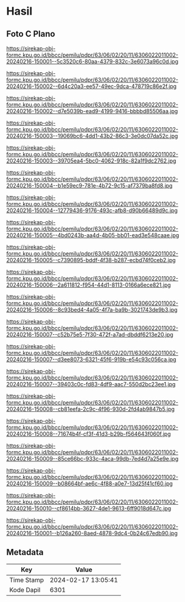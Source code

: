 # Hasil

## Foto C Plano

https://sirekap-obj-formc.kpu.go.id/bbcc/pemilu/pdpr/63/06/02/20/11/6306022011002-20240216-150001--5c3520c6-80aa-4379-832c-3e6073a96c0d.jpg

https://sirekap-obj-formc.kpu.go.id/bbcc/pemilu/pdpr/63/06/02/20/11/6306022011002-20240216-150002--6d4c20a3-ee57-49ec-9dca-478719c86e2f.jpg

https://sirekap-obj-formc.kpu.go.id/bbcc/pemilu/pdpr/63/06/02/20/11/6306022011002-20240216-150002--d7e5039b-ead9-4199-9416-bbbbd85506aa.jpg

https://sirekap-obj-formc.kpu.go.id/bbcc/pemilu/pdpr/63/06/02/20/11/6306022011002-20240216-150003--19069bc6-4dd1-43b2-86c3-3e0dc07da52c.jpg

https://sirekap-obj-formc.kpu.go.id/bbcc/pemilu/pdpr/63/06/02/20/11/6306022011002-20240216-150003--39705ea4-5bc0-4062-918c-82a1f9dc2762.jpg

https://sirekap-obj-formc.kpu.go.id/bbcc/pemilu/pdpr/63/06/02/20/11/6306022011002-20240216-150004--b1e59ec9-781e-4b72-9c15-af7379ba8fd8.jpg

https://sirekap-obj-formc.kpu.go.id/bbcc/pemilu/pdpr/63/06/02/20/11/6306022011002-20240216-150004--12779436-9176-493c-afb8-d90b66489d9c.jpg

https://sirekap-obj-formc.kpu.go.id/bbcc/pemilu/pdpr/63/06/02/20/11/6306022011002-20240216-150005--4bd0243b-aa4d-4b05-bb01-ead3e548caae.jpg

https://sirekap-obj-formc.kpu.go.id/bbcc/pemilu/pdpr/63/06/02/20/11/6306022011002-20240216-150005--c7390895-bddf-4f38-b287-ecbd74f0ceb2.jpg

https://sirekap-obj-formc.kpu.go.id/bbcc/pemilu/pdpr/63/06/02/20/11/6306022011002-20240216-150006--2a611812-f954-44d1-8113-0166a6ece821.jpg

https://sirekap-obj-formc.kpu.go.id/bbcc/pemilu/pdpr/63/06/02/20/11/6306022011002-20240216-150006--8c93bed4-4a05-4f7a-ba9b-3021743de9b3.jpg

https://sirekap-obj-formc.kpu.go.id/bbcc/pemilu/pdpr/63/06/02/20/11/6306022011002-20240216-150007--c52b75e5-7f30-472f-a7ad-dbddf6213e20.jpg

https://sirekap-obj-formc.kpu.go.id/bbcc/pemilu/pdpr/63/06/02/20/11/6306022011002-20240216-150007--d3ee8073-6321-45f6-919b-e54c93c056ca.jpg

https://sirekap-obj-formc.kpu.go.id/bbcc/pemilu/pdpr/63/06/02/20/11/6306022011002-20240216-150007--39403c0c-fd83-4df9-aac7-550d2bc23ee1.jpg

https://sirekap-obj-formc.kpu.go.id/bbcc/pemilu/pdpr/63/06/02/20/11/6306022011002-20240216-150008--cb81eefa-2c9c-4f96-930d-2fd4ab9847b5.jpg

https://sirekap-obj-formc.kpu.go.id/bbcc/pemilu/pdpr/63/06/02/20/11/6306022011002-20240216-150008--71674b4f-cf3f-41d3-b29b-f564643f060f.jpg

https://sirekap-obj-formc.kpu.go.id/bbcc/pemilu/pdpr/63/06/02/20/11/6306022011002-20240216-150009--85ce66bc-933c-4aca-99db-7ed4d7a25e9e.jpg

https://sirekap-obj-formc.kpu.go.id/bbcc/pemilu/pdpr/63/06/02/20/11/6306022011002-20240216-150009--b08664bf-ae6c-4f88-a0e7-13d25f41cf60.jpg

https://sirekap-obj-formc.kpu.go.id/bbcc/pemilu/pdpr/63/06/02/20/11/6306022011002-20240216-150010--cf8614bb-3627-4de1-9613-6ff9018d647c.jpg

https://sirekap-obj-formc.kpu.go.id/bbcc/pemilu/pdpr/63/06/02/20/11/6306022011002-20240216-150001--b126a260-8aed-4878-9dc4-0b24c67edb90.jpg


## Metadata

| Key        | Value               |
| ---------- | ------------------- |
| Time Stamp | 2024-02-17 13:05:41 |
| Kode Dapil | 6301                |



